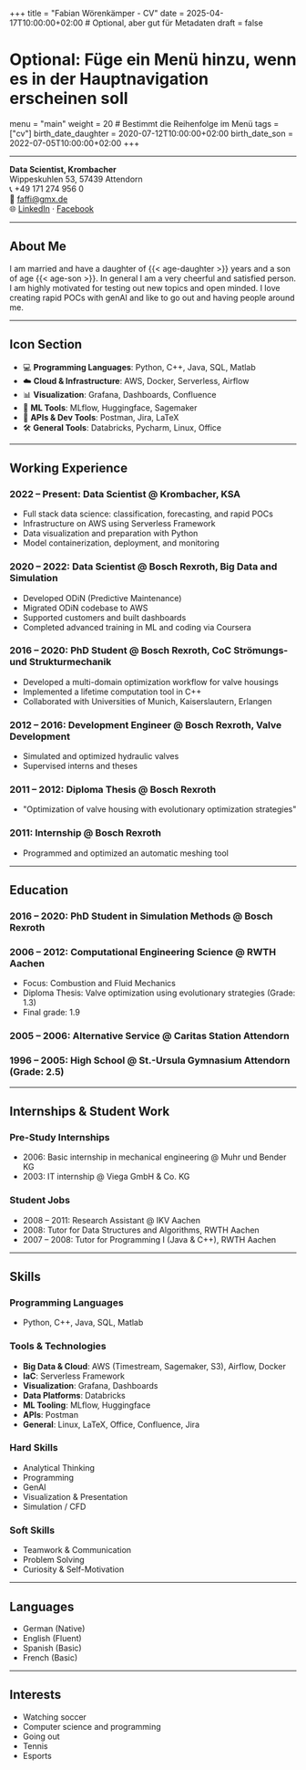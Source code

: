 +++
title = "Fabian Wörenkämper - CV"
date = 2025-04-17T10:00:00+02:00 # Optional, aber gut für Metadaten
draft = false
# Optional: Füge ein Menü hinzu, wenn es in der Hauptnavigation erscheinen soll
menu = "main"
weight = 20 # Bestimmt die Reihenfolge im Menü
tags = ["cv"]
birth_date_daughter = 2020-07-12T10:00:00+02:00
birth_date_son = 2022-07-05T10:00:00+02:00
+++

---
**Data Scientist, Krombacher**\
Wippeskuhlen 53, 57439 Attendorn\
📞 +49 171 274 956 0\
📧 [faffi@gmx.de](mailto\:faffi@gmx.de)\
🌐 [LinkedIn](https://www.linkedin.com/in/fabian-woerenkaemper/) · [Facebook](https://www.facebook.com/el.garno)

---

## About Me

I am married and have a daughter of {{< age-daughter >}} years and a son of age  {{< age-son >}}.  In general I am a very cheerful and satisfied person. I am highly motivated for testing out new topics and open minded. I love creating rapid POCs with genAI and like to go out and having people around me.

---

## Icon Section

- 💻 **Programming Languages**: Python, C++, Java, SQL, Matlab
- ☁️ **Cloud & Infrastructure**: AWS, Docker, Serverless, Airflow
- 📊 **Visualization**: Grafana, Dashboards, Confluence
- 🧠 **ML Tools**: MLflow, Huggingface, Sagemaker
- 🔌 **APIs & Dev Tools**: Postman, Jira, LaTeX
- 🛠️ **General Tools**: Databricks, Pycharm, Linux, Office

---

## Working Experience

### 2022 – Present: Data Scientist @ **Krombacher, KSA**

- Full stack data science: classification, forecasting, and rapid POCs
- Infrastructure on AWS using Serverless Framework
- Data visualization and preparation with Python
- Model containerization, deployment, and monitoring

### 2020 – 2022: Data Scientist @ **Bosch Rexroth, Big Data and Simulation**

- Developed ODiN (Predictive Maintenance)
- Migrated ODiN codebase to AWS
- Supported customers and built dashboards
- Completed advanced training in ML and coding via Coursera

### 2016 – 2020: PhD Student @ **Bosch Rexroth, CoC Strömungs- und Strukturmechanik**

- Developed a multi-domain optimization workflow for valve housings
- Implemented a lifetime computation tool in C++
- Collaborated with Universities of Munich, Kaiserslautern, Erlangen

### 2012 – 2016: Development Engineer @ **Bosch Rexroth, Valve Development**

- Simulated and optimized hydraulic valves
- Supervised interns and theses

### 2011 – 2012: Diploma Thesis @ **Bosch Rexroth**

- "Optimization of valve housing with evolutionary optimization strategies"

### 2011: Internship @ **Bosch Rexroth**

- Programmed and optimized an automatic meshing tool

---

## Education

### 2016 – 2020: PhD Student in Simulation Methods @ **Bosch Rexroth**

### 2006 – 2012: Computational Engineering Science @ **RWTH Aachen**

- Focus: Combustion and Fluid Mechanics
- Diploma Thesis: Valve optimization using evolutionary strategies (Grade: 1.3)
- Final grade: 1.9

### 2005 – 2006: Alternative Service @ **Caritas Station Attendorn**

### 1996 – 2005: High School @ **St.-Ursula Gymnasium Attendorn** (Grade: 2.5)

---

## Internships & Student Work

### Pre-Study Internships

- 2006: Basic internship in mechanical engineering @ Muhr und Bender KG
- 2003: IT internship @ Viega GmbH & Co. KG

### Student Jobs

- 2008 – 2011: Research Assistant @ IKV Aachen
- 2008: Tutor for Data Structures and Algorithms, RWTH Aachen
- 2007 – 2008: Tutor for Programming I (Java & C++), RWTH Aachen

---

## Skills

### Programming Languages

- Python, C++, Java, SQL, Matlab

### Tools & Technologies

- **Big Data & Cloud**: AWS (Timestream, Sagemaker, S3), Airflow, Docker
- **IaC**: Serverless Framework
- **Visualization**: Grafana, Dashboards
- **Data Platforms**: Databricks
- **ML Tooling**: MLflow, Huggingface
- **APIs**: Postman
- **General**: Linux, LaTeX, Office, Confluence, Jira

### Hard Skills

- Analytical Thinking
- Programming
- GenAI
- Visualization & Presentation
- Simulation / CFD

### Soft Skills

- Teamwork & Communication
- Problem Solving
- Curiosity & Self-Motivation

---

## Languages

- German (Native)
- English (Fluent)
- Spanish (Basic)
- French (Basic)

---

## Interests

- Watching soccer
- Computer science and programming
- Going out
- Tennis
- Esports
